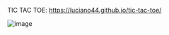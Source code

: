 TIC TAC TOE: https://luciano44.github.io/tic-tac-toe/

![image](https://github.com/luciano44/tic-tac-toe/assets/42896706/5480d370-a8fd-4b21-8349-0be847b0a90f)
